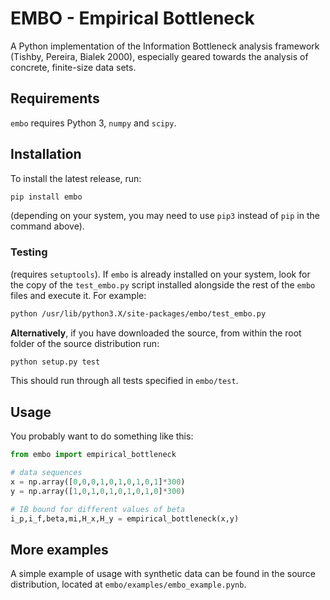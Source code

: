 # EMBO - Empirical Bottleneck

A Python implementation of the Information Bottleneck analysis
framework (Tishby, Pereira, Bialek 2000), especially geared towards
the analysis of concrete, finite-size data sets.

## Requirements

`embo` requires Python 3, `numpy` and `scipy`.

## Installation
To install the latest release, run:
``` bash
pip install embo
```
(depending on your system, you may need to use `pip3` instead of `pip`
in the command above).

### Testing
(requires `setuptools`). If `embo` is already installed on your
system, look for the copy of the `test_embo.py` script installed
alongside the rest of the `embo` files and execute it. For example:

``` bash
python /usr/lib/python3.X/site-packages/embo/test_embo.py
```

**Alternatively**, if you have downloaded the source, from within the
root folder of the source distribution run:

``` bash
python setup.py test
```

This should run through all tests specified in `embo/test`.

## Usage

You probably want to do something like this:
``` python
from embo import empirical_bottleneck

# data sequences
x = np.array([0,0,0,1,0,1,0,1,0,1]*300)
y = np.array([1,0,1,0,1,0,1,0,1,0]*300)

# IB bound for different values of beta
i_p,i_f,beta,mi,H_x,H_y = empirical_bottleneck(x,y)
```

## More examples
A simple example of usage with synthetic data can be found in the
source distribution, located at `embo/examples/embo_example.pynb`.
